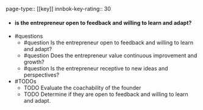 page-type:: [[key]]
innbok-key-rating:: 30
- #### is the entrepreneur open to feedback and willing to learn and adapt?
- #questions
  - #question Is the entrepreneur open to feedback and willing to learn and adapt?
  - #question Does the entrepreneur value continuous improvement and growth?
  - #question Is the entrepreneur receptive to new ideas and perspectives?
- #TODOs
  - TODO Evaluate the coachability of the founder
  - TODO  Determine if they are open to feedback and willing to learn and adapt.



